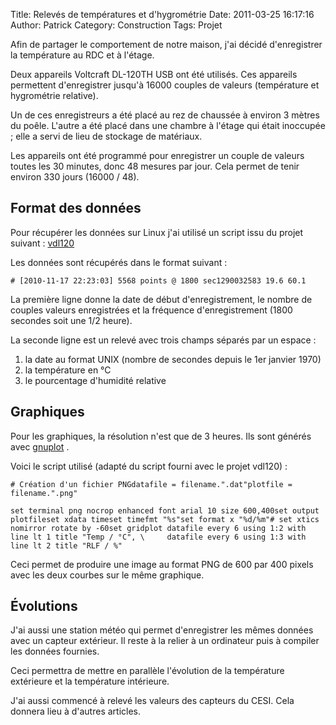 Title: Relevés de températures et d'hygrométrie
Date: 2011-03-25 16:17:16
Author: Patrick
Category: Construction
Tags: Projet

Afin de partager le comportement de notre maison, j'ai décidé
d'enregistrer la température au RDC et à l'étage.

Deux appareils Voltcraft DL-120TH USB ont été utilisés. Ces appareils
permettent d'enregistrer jusqu'à 16000 couples de valeurs (température
et hygrométrie relative).

Un de ces enregistreurs a été placé au rez de chaussée à environ 3
mètres du poêle. L'autre a été placé dans une chambre à l'étage qui
était inoccupée ; elle a servi de lieu de stockage de matériaux.

Les appareils ont été programmé pour enregistrer un couple de valeurs
toutes les 30 minutes, donc 48 mesures par jour. Cela permet de tenir
environ 330 jours (16000 / 48).

Format des données
------------------

Pour récupérer les données sur Linux j'ai utilisé un script issu du
projet suivant : [vdl120][]

Les données sont récupérés dans le format suivant :

    # [2010-11-17 22:23:03] 5568 points @ 1800 sec1290032583 19.6 60.1

La première ligne donne la date de début d'enregistrement, le nombre de
couples valeurs enregistrées et la fréquence d'enregistrement (1800
secondes soit une 1/2 heure).

La seconde ligne est un relevé avec trois champs séparés par un espace :

1.  la date au format UNIX (nombre de secondes depuis le 1er janvier
    1970)
2.  la température en °C
3.  le pourcentage d'humidité relative

Graphiques
----------

Pour les graphiques, la résolution n'est que de 3 heures. Ils sont
générés avec [gnuplot][] .

Voici le script utilisé (adapté du script fourni avec le projet vdl120)
:

    # Création d'un fichier PNGdatafile = filename.".dat"plotfile = filename.".png"

    set terminal png nocrop enhanced font arial 10 size 600,400set output plotfileset xdata timeset timefmt "%s"set format x "%d/%m"# set xtics nomirror rotate by -60set gridplot datafile every 6 using 1:2 with line lt 1 title "Temp / °C", \     datafile every 6 using 1:3 with line lt 2 title "RLF / %"

Ceci permet de produire une image au format PNG de 600 par 400 pixels
avec les deux courbes sur le même graphique.

Évolutions
----------

J'ai aussi une station météo qui permet d'enregistrer les mêmes données
avec un capteur extérieur. Il reste à la relier à un ordinateur puis à
compiler les données fournies.

Ceci permettra de mettre en parallèle l'évolution de la température
extérieure et la température intérieure.

J'ai aussi commencé à relevé les valeurs des capteurs du CESI. Cela
donnera lieu à d'autres articles.

  [vdl120]: http://vdl120.sourceforge.net/
    "Projet VDL120 sur Sourceforge.net"
  [gnuplot]: http://gnuplot.sourceforge.net/ "Projet Gnuplot"
